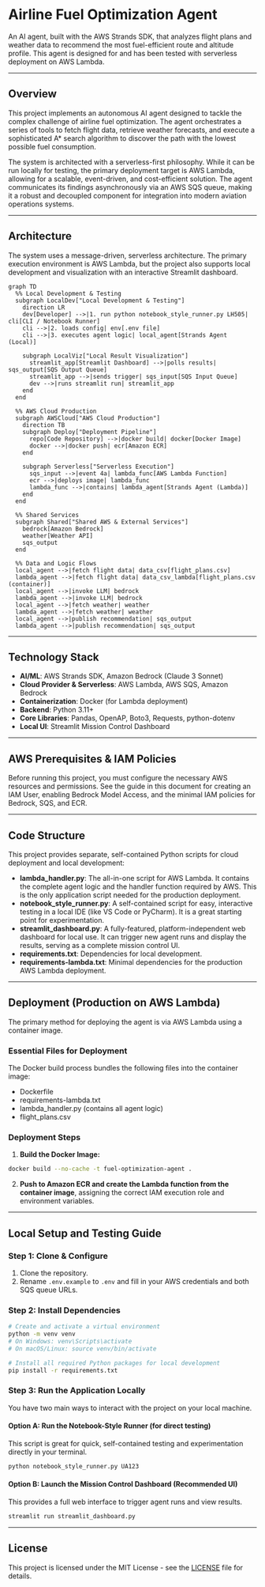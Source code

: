 # Airline Fuel Optimization Agent

An AI agent, built with the AWS Strands SDK, that analyzes flight plans and weather data to recommend the most fuel-efficient route and altitude profile. This agent is designed for and has been tested with serverless deployment on AWS Lambda.

---

## Overview

This project implements an autonomous AI agent designed to tackle the complex challenge of airline fuel optimization. The agent orchestrates a series of tools to fetch flight data, retrieve weather forecasts, and execute a sophisticated A* search algorithm to discover the path with the lowest possible fuel consumption.

The system is architected with a serverless-first philosophy. While it can be run locally for testing, the primary deployment target is AWS Lambda, allowing for a scalable, event-driven, and cost-efficient solution. The agent communicates its findings asynchronously via an AWS SQS queue, making it a robust and decoupled component for integration into modern aviation operations systems.

---

## Architecture

The system uses a message-driven, serverless architecture. The primary execution environment is AWS Lambda, but the project also supports local development and visualization with an interactive Streamlit dashboard.

```mermaid
graph TD
  %% Local Development & Testing
  subgraph LocalDev["Local Development & Testing"]
    direction LR
    dev[Developer] -->|1. run python notebook_style_runner.py LH505| cli[CLI / Notebook Runner]
    cli -->|2. loads config| env[.env file]
    cli -->|3. executes agent logic| local_agent[Strands Agent (Local)]

    subgraph LocalViz["Local Result Visualization"]
      streamlit_app[Streamlit Dashboard] -->|polls results| sqs_output[SQS Output Queue]
      streamlit_app -->|sends trigger| sqs_input[SQS Input Queue]
      dev -->|runs streamlit run| streamlit_app
    end
  end

  %% AWS Cloud Production
  subgraph AWSCloud["AWS Cloud Production"]
    direction TB
    subgraph Deploy["Deployment Pipeline"]
      repo[Code Repository] -->|docker build| docker[Docker Image]
      docker -->|docker push| ecr[Amazon ECR]
    end

    subgraph Serverless["Serverless Execution"]
      sqs_input -->|event 4a| lambda_func[AWS Lambda Function]
      ecr -->|deploys image| lambda_func
      lambda_func -->|contains| lambda_agent[Strands Agent (Lambda)]
    end
  end

  %% Shared Services
  subgraph Shared["Shared AWS & External Services"]
    bedrock[Amazon Bedrock]
    weather[Weather API]
    sqs_output
  end

  %% Data and Logic Flows
  local_agent -->|fetch flight data| data_csv[flight_plans.csv]
  lambda_agent -->|fetch flight data| data_csv_lambda[flight_plans.csv (container)]
  local_agent -->|invoke LLM| bedrock
  lambda_agent -->|invoke LLM| bedrock
  local_agent -->|fetch weather| weather
  lambda_agent -->|fetch weather| weather
  local_agent -->|publish recommendation| sqs_output
  lambda_agent -->|publish recommendation| sqs_output
```

---

## Technology Stack

- **AI/ML**: AWS Strands SDK, Amazon Bedrock (Claude 3 Sonnet)
- **Cloud Provider & Serverless**: AWS Lambda, AWS SQS, Amazon Bedrock
- **Containerization**: Docker (for Lambda deployment)
- **Backend**: Python 3.11+
- **Core Libraries**: Pandas, OpenAP, Boto3, Requests, python-dotenv
- **Local UI**: Streamlit Mission Control Dashboard

---

## AWS Prerequisites & IAM Policies

Before running this project, you must configure the necessary AWS resources and permissions. See the guide in this document for creating an IAM User, enabling Bedrock Model Access, and the minimal IAM policies for Bedrock, SQS, and ECR.

---

## Code Structure

This project provides separate, self-contained Python scripts for cloud deployment and local development:

- **lambda_handler.py**: The all-in-one script for AWS Lambda. It contains the complete agent logic and the handler function required by AWS. This is the only application script needed for the production deployment.
- **notebook_style_runner.py**: A self-contained script for easy, interactive testing in a local IDE (like VS Code or PyCharm). It is a great starting point for experimentation.
- **streamlit_dashboard.py**: A fully-featured, platform-independent web dashboard for local use. It can trigger new agent runs and display the results, serving as a complete mission control UI.
- **requirements.txt**: Dependencies for local development.
- **requirements-lambda.txt**: Minimal dependencies for the production AWS Lambda deployment.

---

## Deployment (Production on AWS Lambda)

The primary method for deploying the agent is via AWS Lambda using a container image.

### Essential Files for Deployment

The Docker build process bundles the following files into the container image:
- Dockerfile
- requirements-lambda.txt
- lambda_handler.py (contains all agent logic)
- flight_plans.csv

### Deployment Steps

1. **Build the Docker Image:**
```bash
docker build --no-cache -t fuel-optimization-agent .
```

2. **Push to Amazon ECR and create the Lambda function from the container image**, assigning the correct IAM execution role and environment variables.

---

## Local Setup and Testing Guide

### Step 1: Clone & Configure
1. Clone the repository.
2. Rename `.env.example` to `.env` and fill in your AWS credentials and both SQS queue URLs.

### Step 2: Install Dependencies
```bash
# Create and activate a virtual environment
python -m venv venv
# On Windows: venv\Scripts\activate
# On macOS/Linux: source venv/bin/activate

# Install all required Python packages for local development
pip install -r requirements.txt
```

### Step 3: Run the Application Locally

You have two main ways to interact with the project on your local machine.

#### Option A: Run the Notebook-Style Runner (for direct testing)
This script is great for quick, self-contained testing and experimentation directly in your terminal.
```bash
python notebook_style_runner.py UA123
```

#### Option B: Launch the Mission Control Dashboard (Recommended UI)
This provides a full web interface to trigger agent runs and view results.
```bash
streamlit run streamlit_dashboard.py
```

---

## License

This project is licensed under the MIT License - see the [LICENSE](./LICENSE) file for details.

